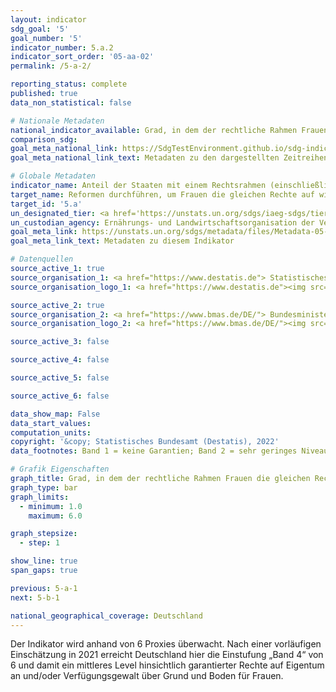 ```yaml
---
layout: indicator    
sdg_goal: '5'    
goal_number: '5'    
indicator_number: 5.a.2    
indicator_sort_order: '05-aa-02'    
permalink: /5-a-2/    

reporting_status: complete    
published: true    
data_non_statistical: false    

# Nationale Metadaten    
national_indicator_available: Grad, in dem der rechtliche Rahmen Frauen die gleichen Rechte auf Eigentum an und/oder Verfügungsgewalt über Grund und Boden garantiert    
comparison_sdg:     
goal_meta_national_link: https://SdgTestEnvironment.github.io/sdg-indicators/public/MetaDe/5.a.2.pdf    
goal_meta_national_link_text: Metadaten zu den dargestellten Zeitreihen    

# Globale Metadaten    
indicator_name: Anteil der Staaten mit einem Rechtsrahmen (einschließlich Gewohnheitsrecht), der Frauen die gleichen Rechte auf Eigentum an und/oder Verfügungsgewalt über Grund und Boden garantiert    
target_name: Reformen durchführen, um Frauen die gleichen Rechte auf wirtschaftliche Ressourcen sowie Zugang zu Grundeigentum und zur Verfügungsgewalt über Grund und Boden und sonstige Vermögensformen, zu Finanzdienstleistungen, Erbschaften und natürlichen Ressourcen zu verschaffen, im Einklang mit den nationalen Rechtsvorschriften    
target_id: '5.a'    
un_designated_tier: <a href='https://unstats.un.org/sdgs/iaeg-sdgs/tier-classification/' title='Klicken Sie hier um weitere Informationen zur UN-Tier-Klassifikation zu erhalten.'  target='_blank'>Tier II</a>    
un_custodian_agency: Ernährungs- und Landwirtschaftsorganisation der Vereinten Nationen (FAO)    
goal_meta_link: https://unstats.un.org/sdgs/metadata/files/Metadata-05-0A-02.pdf    
goal_meta_link_text: Metadaten zu diesem Indikator        

# Datenquellen
source_active_1: true
source_organisation_1: <a href="https://www.destatis.de"> Statistisches Bundesamt (Destatis) </a>
source_organisation_logo_1: <a href="https://www.destatis.de"><img src="https://g205sdgs.github.io/sdg-indicators/public/OrgImgDe/destatis.png" alt="Logo destatis" style="height:60px; width:148px"/></a>

source_active_2: true
source_organisation_2: <a href="https://www.bmas.de/DE/"> Bundesministerium für Arbeit und Soziales (BMAS) </a>
source_organisation_logo_2: <a href="https://www.bmas.de/DE/"><img src="https://g205sdgs.github.io/sdg-indicators/public/OrgImgDe/bmas.png" alt="Logo bmas" style="height:60px; width:148px"/></a>

source_active_3: false

source_active_4: false

source_active_5: false

source_active_6: false

data_show_map: False    
data_start_values:     
computation_units:     
copyright: '&copy; Statistisches Bundesamt (Destatis), 2022'    
data_footnotes: Band 1 = keine Garantien; Band 2 = sehr geringes Niveau der Garantien; Band 3 = geringes Niveau der Garantien; Band 4 = mittleres Niveau der Garantien; Band 5 = hohe Garantien; Band 6 = sehr hohes Niveau der Garantien.<br>• Daten sind erst ab 2021 verfügbar.    

# Grafik Eigenschaften    
graph_title: Grad, in dem der rechtliche Rahmen Frauen die gleichen Rechte auf Eigentum an und/oder Verfügungsgewalt über Grund und Boden garantiert    
graph_type: bar    
graph_limits:
  - minimum: 1.0
    maximum: 6.0

graph_stepsize:
  - step: 1

show_line: true
span_gaps: true    

previous: 5-a-1    
next: 5-b-1    

national_geographical_coverage: Deutschland    
---
```



Der Indikator wird anhand von 6 Proxies überwacht. Nach einer vorläufigen Einschätzung in 2021 erreicht Deutschland hier die Einstufung „Band 4“ von 6 und damit ein mittleres Level hinsichtlich garantierter Rechte auf Eigentum an und/oder Verfügungsgewalt über Grund und Boden für Frauen.
